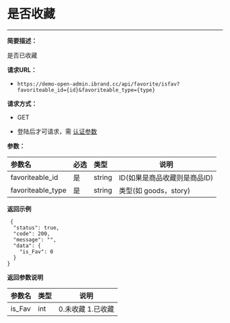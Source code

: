  # 是否收藏
 
 ****
     
**简要描述：** 

是否已收藏

**请求URL：** 
- `https://demo-open-admin.ibrand.cc/api/favorite/isfav?favoriteable_id={id}&favoriteable_type={type} `
  
**请求方式：**
- GET 

- 登陆后才可请求，需 [认证参数](https://www.ibrand.cc/docs/api/v1/authentication "认证参数")


**参数：** 

|参数名|必选|类型|说明|
|:----    |:---|:----- |-----   |
|favoriteable_id |是  |string |ID(如果是商品收藏则是商品ID)   |
|favoriteable_type |是  |string | 类型(如 goods，story)    |

 **返回示例**

``` 
 {
  "status": true,
  "code": 200,
  "message": "",
  "data": {
    "is_Fav": 0
  }
}
```

 **返回参数说明** 

|参数名|类型|说明|
|:-----  |:-----|-----                           |
|is_Fav |int   |0.未收藏 1.已收藏  |
